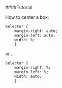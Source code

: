 ####Tutorial

How to center a box:

```
Selector {
    margin-right: auto;
    margin-left: auto;
    width: %;
    }
```

or...

```
Selector {
    margin-right: %;
    margin-left: %;
    width: auto;
    }
```
